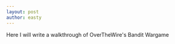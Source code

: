 ```yaml
---
layout: post
author: easty
---
```


Here I will write a walkthrough of OverTheWire's Bandit Wargame
